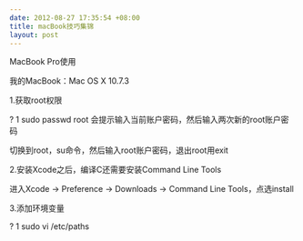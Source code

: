 ```yaml
---
date: 2012-08-27 17:35:54 +08:00
title: macBook技巧集锦
layout: post
---
```

MacBook Pro使用

我的MacBook：Mac OS X 10.7.3

1.获取root权限

?
1
sudo passwd root
会提示输入当前账户密码，然后输入两次新的root账户密码

切换到root，su命令，然后输入root账户密码，退出root用exit

2.安装Xcode之后，编译C还需要安装Command Line Tools

进入Xcode -> Preference -> Downloads -> Command Line Tools，点选install

3.添加环境变量

?
1
sudo vi /etc/paths
